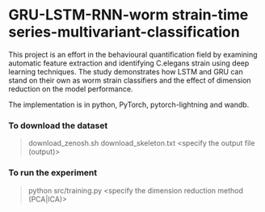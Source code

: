# GRU-LSTM-RNN-worm strain-time series-multivariant-classification
This project is an effort in the behavioural quantification field by examining automatic feature extraction and identifying C.elegans strain using deep learning techniques. The study demonstrates how LSTM and GRU can stand on their own as worm strain classifiers and the effect of dimension reduction on the model performance.

The implementation is in python, PyTorch, pytorch-lightning and wandb.

### To download the dataset
 > download_zenosh.sh  download_skeleton.txt <specify the output file (output)> 
 
### To run the experiment 
 >python src/training.py  <specify the dimension reduction method (PCA|ICA)>
